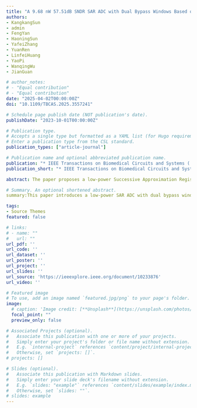 ```yaml
---
title: "A 9.68 nW 57.51dB SNDR SAR ADC with Dual Bypass Windows Based on Non-binary Split Capacitors for Biomedical Applications"
authors:
- KangkangSun
- admin
- FengYan
- HaoningSun
- YafeiZhang
- YuanRen
- LinfeiHuang
- YaoPi
- WanqingWu
- JianGuan

# author_notes:
# - "Equal contribution"
# - "Equal contribution"
date: "2025-04-02T00:00:00Z"
doi: "10.1109/TBCAS.2025.3557241"

# Schedule page publish date (NOT publication's date).
publishDate: "2023-10-01T00:00:00Z"

# Publication type.
# Accepts a single type but formatted as a YAML list (for Hugo requirements).
# Enter a publication type from the CSL standard.
publication_types: ["article-journal"]

# Publication name and optional abbreviated publication name.
publication: "* IEEE Transactions on Biomedical Circuits and Systems ( Early Access )*. 2023;44(10): 1664-1667."
publication_short: "* IEEE Transactions on Biomedical Circuits and Systems ( Early Access ) *. 2023;44(10): 1664-1667"

abstract: The paper proposes a low-power Successive Approximation Register (SAR) Analog-to-Digital Conversion (ADC) with dual bypass windows based on non-binary split capacitors. To reduce the power consumption, the bypass windows constituted by the split capacitors can maximize the coverage of biological signals both in the resting state and excited state. When the signal falls within the designated window, unnecessary conversion cycles are skipped. This process is mainly judged and controlled by digital circuits, which is highly robust and does not require calibration. Meanwhile, a low-power dynamic CMOS comparator is proposed, which can effectively reduce the voltage variation of the latch node during the comparator’s operation, further reducing power consumption. The proposed SAR ADC, based on a 180nm process, measures a power consumption of 9.68nW at a supply voltage of 0.6V and a sampling rate of 5.21kS/s. The signal-to-noise-and-distortion ratio (SNDR) and the spur-free dynamic range (SFDR) are measured at 57.51dB and 71.68dB, respectively. It also achieves an effective number of bits (ENOB) of 9.26 bits and a Walden figure-of-merit (FoM) of 2.9 fJ/conv.-step. The proposed SAR ADC is also verified by collected electromyogram (EMG), electrocardiogram (ECG), and electroencephalogram (EEG) signals. The average power consumption for quantifying EMG signals is 7.95 nW, providing an attractive solution for low-power SAR ADCs in biomedical applications.

# Summary. An optional shortened abstract.
summary:This paper introduces a low-power SAR ADC with dual bypass windows, achieving 9.68nW at 0.6V for biomedical signals. It features cycle skipping and a dynamic comparator, enabling 9.26-bit ENOB with EMG/ECG/EEG compatibility.

tags:
- Source Themes
featured: false

# links:
# - name: ""
#   url: ""
url_pdf: ''
url_code: ''
url_dataset: ''
url_poster: ''
url_project: ''
url_slides: ''
url_source: 'https://ieeexplore.ieee.org/document/10233876'
url_video: ''

# Featured image
# To use, add an image named `featured.jpg/png` to your page's folder. 
image:
  # caption: 'Image credit: [**Unsplash**](https://unsplash.com/photos/jdD8gXaTZsc)'
  focal_point: ""
  preview_only: false

# Associated Projects (optional).
#   Associate this publication with one or more of your projects.
#   Simply enter your project's folder or file name without extension.
#   E.g. `internal-project` references `content/project/internal-project/index.md`.
#   Otherwise, set `projects: []`.
# projects: []

# Slides (optional).
#   Associate this publication with Markdown slides.
#   Simply enter your slide deck's filename without extension.
#   E.g. `slides: "example"` references `content/slides/example/index.md`.
#   Otherwise, set `slides: ""`.
# slides: example
---
```


<!-- {{% callout note %}}
Click the *Cite* button above to demo the feature to enable visitors to import publication metadata into their reference management software.
{{% /callout %}}

{{% callout note %}}
Create your slides in Markdown - click the *Slides* button to check out the example.
{{% /callout %}}

Add the publication's **full text** or **supplementary notes** here. You can use rich formatting such as including [code, math, and images](https://docs.hugoblox.com/content/writing-markdown-latex/). -->

